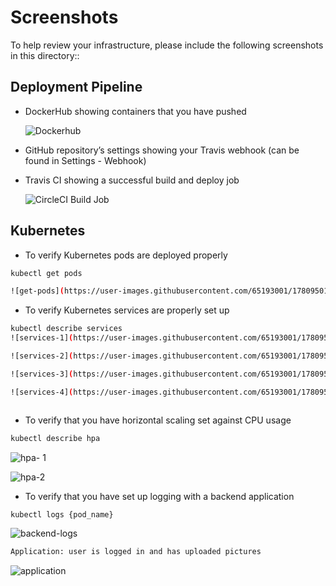 # Screenshots
To help review your infrastructure, please include the following screenshots in this directory::

## Deployment Pipeline
* DockerHub showing containers that you have pushed

    ![Dockerhub](https://user-images.githubusercontent.com/65193001/178089567-49e96342-45dc-4b66-83d6-a60ad997e73a.png)



* GitHub repository’s settings showing your Travis webhook (can be found in Settings - Webhook)
* Travis CI showing a successful build and deploy job

    ![CircleCI Build Job](https://user-images.githubusercontent.com/65193001/178089564-cad6f2ae-8794-44e4-9da0-7fc5515d522d.png)



## Kubernetes
* To verify Kubernetes pods are deployed properly
```bash
kubectl get pods

![get-pods](https://user-images.githubusercontent.com/65193001/178095010-c545b585-c046-4e28-8e35-5de96c75be12.png)


```
* To verify Kubernetes services are properly set up
```bash
kubectl describe services
![services-1](https://user-images.githubusercontent.com/65193001/178095191-a7b1137c-1423-4148-a7d9-e657fe73885e.png)

![services-2](https://user-images.githubusercontent.com/65193001/178095210-4959d5ec-bbd4-424e-9184-c40ef17b8eb9.png)

![services-3](https://user-images.githubusercontent.com/65193001/178095223-be75f6df-2cb2-40c4-87d0-6f45bdd50f49.png)

![services-4](https://user-images.githubusercontent.com/65193001/178095234-200497ff-5388-4f76-9267-7d11d54591b2.png)



```
* To verify that you have horizontal scaling set against CPU usage
```bash
kubectl describe hpa
```
![hpa- 1](https://user-images.githubusercontent.com/65193001/178095575-9f498ae4-3fde-4ef0-918d-fb7dd7bd4bb9.png)

![hpa-2](https://user-images.githubusercontent.com/65193001/178095583-308b6527-7fb9-4677-a7c1-75ec6f33ebcd.png)


* To verify that you have set up logging with a backend application
```bash
kubectl logs {pod_name}
```
![backend-logs](https://user-images.githubusercontent.com/65193001/178095623-3a374949-a428-47c2-b05f-e5bc17cb32db.png)


```bash
Application: user is logged in and has uploaded pictures
```

![application](https://user-images.githubusercontent.com/65193001/178095700-a1373c65-0c92-45f8-b135-9e0c77adeba8.png)


